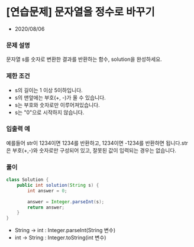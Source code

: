 # [연습문제] 문자열을 정수로 바꾸기

* 2020/08/06

### **문제 설명**

문자열 s를 숫자로 변환한 결과를 반환하는 함수, solution을 완성하세요.

### 제한 조건

- s의 길이는 1 이상 5이하입니다.
- s의 맨앞에는 부호(+, -)가 올 수 있습니다.
- s는 부호와 숫자로만 이루어져있습니다.
- s는 "0"으로 시작하지 않습니다.

### 입출력 예

예를들어 str이 1234이면 1234를 반환하고, 1234이면 -1234를 반환하면 됩니다.str은 부호(+,-)와 숫자로만 구성되어 있고, 잘못된 값이 입력되는 경우는 없습니다.

### 풀이
```java
class Solution {
    public int solution(String s) {
        int answer = 0;
        
        answer = Integer.parseInt(s);
        return answer;
    }
}
```

- String → int : Integer.parseInt(String 변수)
- int → String : Integer.toString(int 변수)
